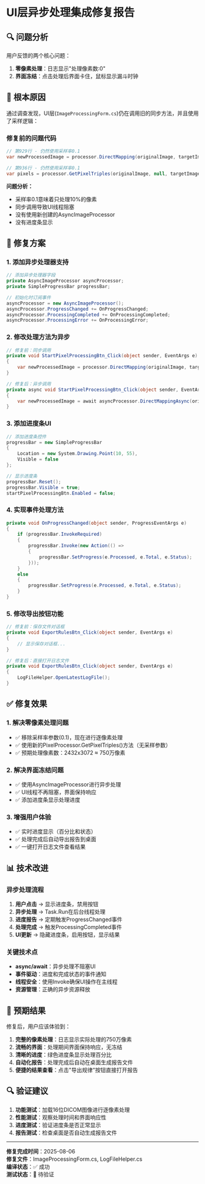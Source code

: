 # UI层异步处理集成修复报告

## 🔍 问题分析

用户反馈的两个核心问题：
1. **零像素处理**：日志显示"处理像素数:0"
2. **界面冻结**：点击处理后界面卡住，鼠标显示漏斗时钟

## 🎯 根本原因

通过调查发现，UI层(`ImageProcessingForm.cs`)仍在调用旧的同步方法，并且使用了采样逻辑：

### 修复前的问题代码
```csharp
// 第929行 - 仍然使用采样率0.1
var newProcessedImage = processor.DirectMapping(originalImage, targetImage, 0.1);

// 第936行 - 仍然使用采样率0.1  
var pixels = processor.GetPixelTriples(originalImage, null, targetImage, 0.1);
```

**问题分析：**
- 采样率0.1意味着只处理10%的像素
- 同步调用导致UI线程阻塞
- 没有使用新创建的AsyncImageProcessor
- 没有进度条显示

## 🔧 修复方案

### 1. 添加异步处理器支持
```csharp
// 添加异步处理器字段
private AsyncImageProcessor asyncProcessor;
private SimpleProgressBar progressBar;

// 初始化时订阅事件
asyncProcessor = new AsyncImageProcessor();
asyncProcessor.ProgressChanged += OnProgressChanged;
asyncProcessor.ProcessingCompleted += OnProcessingCompleted;
asyncProcessor.ProcessingError += OnProcessingError;
```

### 2. 修改处理方法为异步
```csharp
// 修复前：同步调用
private void StartPixelProcessingBtn_Click(object sender, EventArgs e)
{
    var newProcessedImage = processor.DirectMapping(originalImage, targetImage, 0.1);
}

// 修复后：异步调用
private async void StartPixelProcessingBtn_Click(object sender, EventArgs e)
{
    var newProcessedImage = await asyncProcessor.DirectMappingAsync(originalImage, targetImage);
}
```

### 3. 添加进度条UI
```csharp
// 添加进度条控件
progressBar = new SimpleProgressBar
{
    Location = new System.Drawing.Point(10, 55),
    Visible = false
};

// 显示进度条
progressBar.Reset();
progressBar.Visible = true;
startPixelProcessingBtn.Enabled = false;
```

### 4. 实现事件处理方法
```csharp
private void OnProgressChanged(object sender, ProgressEventArgs e)
{
    if (progressBar.InvokeRequired)
    {
        progressBar.Invoke(new Action(() => 
        {
            progressBar.SetProgress(e.Processed, e.Total, e.Status);
        }));
    }
    else
    {
        progressBar.SetProgress(e.Processed, e.Total, e.Status);
    }
}
```

### 5. 修改导出按钮功能
```csharp
// 修复前：保存文件对话框
private void ExportRulesBtn_Click(object sender, EventArgs e)
{
    // 显示保存对话框...
}

// 修复后：直接打开日志文件
private void ExportRulesBtn_Click(object sender, EventArgs e)
{
    LogFileHelper.OpenLatestLogFile();
}
```

## ✅ 修复效果

### 1. 解决零像素处理问题
- ✅ 移除采样率参数(0.1)，现在进行逐像素处理
- ✅ 使用新的PixelProcessor.GetPixelTriples()方法（无采样参数）
- ✅ 预期处理像素数：2432x3072 ≈ 750万像素

### 2. 解决界面冻结问题  
- ✅ 使用AsyncImageProcessor进行异步处理
- ✅ UI线程不再阻塞，界面保持响应
- ✅ 添加进度条显示处理进度

### 3. 增强用户体验
- ✅ 实时进度显示（百分比和状态）
- ✅ 处理完成后自动导出报告到桌面
- ✅ 一键打开日志文件查看结果

## 📊 技术改进

### 异步处理流程
1. **用户点击** → 显示进度条，禁用按钮
2. **异步处理** → Task.Run在后台线程处理
3. **进度报告** → 定期触发ProgressChanged事件
4. **处理完成** → 触发ProcessingCompleted事件
5. **UI更新** → 隐藏进度条，启用按钮，显示结果

### 关键技术点
- **async/await**：异步处理不阻塞UI
- **事件驱动**：进度和完成状态的事件通知
- **线程安全**：使用Invoke确保UI操作在主线程
- **资源管理**：正确的异步资源释放

## 🎉 预期结果

修复后，用户应该体验到：

1. **完整的像素处理**：日志显示实际处理的750万像素
2. **流畅的界面**：处理期间界面保持响应，无冻结
3. **清晰的进度**：绿色进度条显示处理百分比
4. **自动化报告**：处理完成后自动在桌面生成报告文件
5. **便捷的结果查看**：点击"导出规律"按钮直接打开报告

## 🔍 验证建议

1. **功能测试**：加载16位DICOM图像进行逐像素处理
2. **性能测试**：观察处理时间和界面响应性
3. **进度测试**：验证进度条是否正常显示
4. **报告测试**：检查桌面是否自动生成报告文件

---

**修复完成时间**：2025-08-06  
**修复文件**：ImageProcessingForm.cs, LogFileHelper.cs  
**编译状态**：✅ 成功  
**测试状态**：🔄 待验证